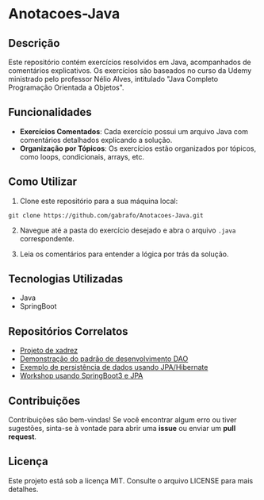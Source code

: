 # Anotacoes-Java

## Descrição
Este repositório contém exercícios resolvidos em Java, acompanhados de comentários explicativos. Os exercícios são baseados no curso da Udemy ministrado pelo professor Nélio Alves, intitulado "Java Completo Programação Orientada a Objetos".

## Funcionalidades
- **Exercícios Comentados**: Cada exercício possui um arquivo Java com comentários detalhados explicando a solução.
- **Organização por Tópicos**: Os exercícios estão organizados por tópicos, como loops, condicionais, arrays, etc.

## Como Utilizar
1. Clone este repositório para a sua máquina local:
```
git clone https://github.com/gabrafo/Anotacoes-Java.git
```
2. Navegue até a pasta do exercício desejado e abra o arquivo `.java` correspondente.

3. Leia os comentários para entender a lógica por trás da solução.

## Tecnologias Utilizadas
- Java
- SpringBoot

## Repositórios Correlatos
- [Projeto de xadrez](https://github.com/gabrafo/Chess-Java)
- [Demonstração do padrão de desenvolvimento DAO](https://github.com/gabrafo/Demo-DAO-JDBC)
- [Exemplo de persistência de dados usando JPA/Hibernate](https://github.com/gabrafo/Exemplo-JPA)
- [Workshop usando SpringBoot3 e JPA](https://github.com/gabrafo/workshop-springboot3-jpa)

## Contribuições
Contribuições são bem-vindas! Se você encontrar algum erro ou tiver sugestões, sinta-se à vontade para abrir uma **issue** ou enviar um **pull request**.

## Licença
Este projeto está sob a licença MIT. Consulte o arquivo LICENSE para mais detalhes.
